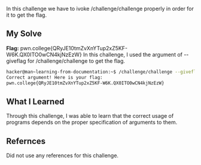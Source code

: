 In this challenge we have to ivoke /challenge/challenge properly in order for it to get the flag.
## My Solve

**Flag:** pwn.college{QRyJE10tmZvXnYTup2xZ5KF-W6K.QX0ITO0wCN4kjNzEzW}
In this challenge, I used the argument of --giveflag for /challenge/challenge to get the flag.
```bash
hacker@man~learning-from-documentation:~$ /challenge/challenge --giveflag
Correct argument! Here is your flag:
pwn.college{QRyJE10tmZvXnYTup2xZ5KF-W6K.QX0ITO0wCN4kjNzEzW}
```

## What I Learned
Through this challenge, I was able to learn that the correct usage of programs depends on the proper specification of arguments to them.

## Refernces
Did not use any references for this challenge.
